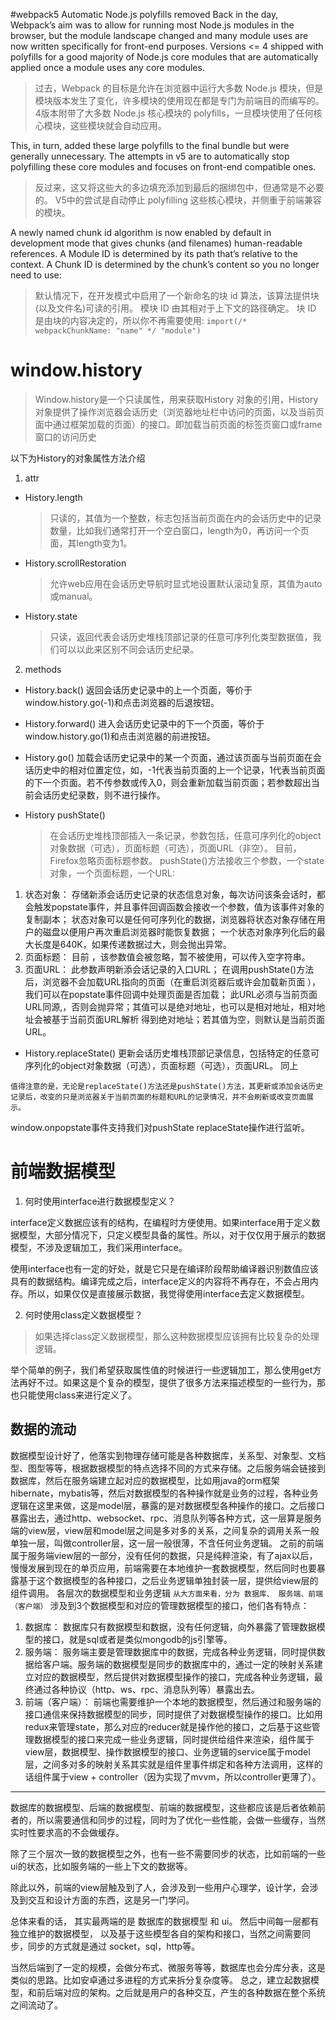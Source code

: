 #webpack5
Automatic Node.js polyfills removed
Back in the day, Webpack’s aim was to allow for running most Node.js modules in the browser, but the module landscape changed and many module uses are now written specifically for front-end purposes. Versions <= 4 shipped with polyfills for a good majority of Node.js core modules that are automatically applied once a module uses any core modules.

>过去，Webpack 的目标是允许在浏览器中运行大多数 Node.js 模块，但是模块版本发生了变化，许多模块的使用现在都是专门为前端目的而编写的。 4版本附带了大多数 Node.js 核心模块的 polyfills，一旦模块使用了任何核心模块，这些模块就会自动应用。

This, in turn, added these large polyfills to the final bundle but were generally unnecessary. The attempts in v5 are to automatically stop polyfilling these core modules and focuses on front-end compatible ones.

>反过来，这又将这些大的多边填充添加到最后的捆绑包中，但通常是不必要的。 V5中的尝试是自动停止 polyfilling 这些核心模块，并侧重于前端兼容的模块。

A newly named chunk id algorithm is now enabled by default in development mode that gives chunks (and filenames) human-readable references. A Module ID is determined by its path that’s relative to the context. A Chunk ID is determined by the chunk’s content so you no longer need to use:

>默认情况下，在开发模式中启用了一个新命名的块 id 算法，该算法提供块(以及文件名)可读的引用。 模块 ID 由其相对于上下文的路径确定。 块 ID 是由块的内容决定的，所以你不再需要使用:
`import(/* webpackChunkName: "name" */ "module")`

# window.history
>Window.history是一个只读属性，用来获取History 对象的引用，History 对象提供了操作浏览器会话历史（浏览器地址栏中访问的页面，以及当前页面中通过框架加载的页面）的接口。即加载当前页面的标签页窗口或frame窗口的访问历史

以下为History的对象属性方法介绍

1. attr
- History.length
  >只读的，其值为一个整数，标志包括当前页面在内的会话历史中的记录数量，比如我们通常打开一个空白窗口，length为0，再访问一个页面，其length变为1。

- History.scrollRestoration
  >允许web应用在会话历史导航时显式地设置默认滚动复原，其值为auto或manual。

- History.state
  >只读，返回代表会话历史堆栈顶部记录的任意可序列化类型数据值，我们可以以此来区别不同会话历史纪录。
2. methods

- History.back()
  返回会话历史记录中的上一个页面，等价于window.history.go(-1)和点击浏览器的后退按钮。

- History.forward()
  进入会话历史记录中的下一个页面，等价于window.history.go(1)和点击浏览器的前进按钮。

- History.go()
  加载会话历史记录中的某一个页面，通过该页面与当前页面在会话历史中的相对位置定位，如，-1代表当前页面的上一个记录，1代表当前页面的下一个页面。若不传参数或传入0，则会重新加载当前页面；若参数超出当前会话历史纪录数，则不进行操作。

- History pushState()
   >在会话历史堆栈顶部插入一条记录，参数包括，任意可序列化的object对象数据（可选），页面标题（可选），页面URL（非空）。
  目前，Firefox忽略页面标题参数。
  pushState()方法接收三个参数，一个state对象，一个页面标题，一个URL:
1. 状态对象：
存储新添会话历史记录的状态信息对象，每次访问该条会话时，都会触发popstate事件，并且事件回调函数会接收一个参数，值为该事件对象的复制副本；
状态对象可以是任何可序列化的数据，浏览器将状态对象存储在用户的磁盘以便用户再次重启浏览器时能恢复数据；
一个状态对象序列化后的最大长度是640K，如果传递数据过大，则会抛出异常。
2. 页面标题：
目前 ，该参数值会被忽略，暂不被使用，可以传入空字符串。
3. 页面URL：
此参数声明新添会话记录的入口URL；
在调用pushState()方法后，浏览器不会加载URL指向的页面（在重启浏览器后或许会加载新页面 ），我们可以在popstate事件回调中处理页面是否加载；
此URL必须与当前页面URL同源,，否则会抛异常；其值可以是绝对地址，也可以是相对地址，相对地址会被基于当前页面URL解析 得到绝对地址；若其值为空，则默认是当前页面URL。

- History.replaceState()
   更新会话历史堆栈顶部记录信息，包括特定的任意可序列化的object对象数据（可选），页面标题（可选），页面URL。 同上


`值得注意的是，无论是replaceState()方法还是pushState()方法，其更新或添加会话历史记录后，改变的只是浏览器关于当前页面的标题和URL的记录情况，并不会刷新或改变页面展示。`

window.onpopstate事件支持我们对pushState replaceState操作进行监听。


# 前端数据模型
1. 何时使用interface进行数据模型定义？

interface定义数据应该有的结构，在编程时方便使用。如果interface用于定义数据模型，大部分情况下，只定义模型具备的属性。所以，对于仅仅用于展示的数据模型，不涉及逻辑加工，我们采用interface。

使用interface也有一定的好处，就是它只是在编译阶段帮助编译器识别数值应该具有的数据结构。编译完成之后，interface定义的内容将不再存在，不会占用内存。所以，如果仅仅是直接展示数据，我觉得使用interface去定义数据模型。

2. 何时使用class定义数据模型？

>如果选择class定义数据模型，那么这种数据模型应该拥有比较复杂的处理逻辑。

举个简单的例子，我们希望获取属性值的时候进行一些逻辑加工，那么使用get方法再好不过。如果这是个复杂的模型，提供了很多方法来描述模型的一些行为，那也只能使用class来进行定义了。

## 数据的流动
数据模型设计好了，他落实到物理存储可能是各种数据库，关系型、对象型、文档型、图型等等，根据数据模型的特点选择不同的方式来存储。之后服务端会链接到数据库，然后在服务端建立起对应的数据模型，比如用java的orm框架hibernate，mybatis等，然后对数据模型的各种操作就是业务的过程，各种业务逻辑在这里来做，这是model层，暴露的是对数据模型各种操作的接口。之后接口暴露出去，通过http、websocket、rpc、消息队列等各种方式，这一层算是服务端的view层，view层和model层之间是多对多的关系，之间复杂的调用关系一般单独一层，叫做controller层，这一层一般很薄，不含任何业务逻辑。
之前的前端属于服务端view层的一部分，没有任何的数据，只是纯粹渲染，有了ajax以后，慢慢发展到现在的单页应用，前端需要在本地维护一套数据模型，然后同时也要暴露基于这个数据模型的各种接口，之后业务逻辑单独封装一层，提供给view层的组件调用。
各层次的数据模型和业务逻辑
`从大方面来看，分为 数据库、 服务端、前端（客户端）`
涉及到3个数据模型和对应的管理数据模型的接口，他们各有特点：
1. 数据库：
数据库只有数据模型和数据，没有任何逻辑，向外暴露了管理数据模型的接口，就是sql或者是类似mongodb的js引擎等。
2. 服务端：
服务端主要是管理数据库中的数据，完成各种业务逻辑，同时提供数据给客户端。服务端的数据模型是同步的数据库中的，通过一定的映射关系建立对应的数据模型，然后提供对数据模型操作的接口，完成各种业务逻辑，最终通过各种协议（http、ws、rpc、消息队列等）暴露出去。
3. 前端（客户端）：
前端也需要维护一个本地的数据模型，然后通过和服务端的接口通信来保持数据模型的同步，同时提供了对数据模型操作的接口。比如用redux来管理state，那么对应的reducer就是操作他的接口，之后基于这些管理数据模型的接口来完成一些业务逻辑，同时提供给组件来渲染，组件属于view层，数据模型、操作数据模型的接口、业务逻辑的service属于model层，之间多对多的映射关系其实就是组件里事件绑定和各种方法调用，这样的话组件属于view + controller（因为实现了mvvm，所以controller更薄了）。

<hr>

数据库的数据模型、后端的数据模型、前端的数据模型，这些都应该是后者依赖前者的，所以需要通信和同步的过程，同时为了优化一些性能，会做一些缓存，当然实时性要求高的不会做缓存。

除了三个层次一致的数据模型之外，也有一些不需要同步的状态，比如前端的一些ui的状态，比如服务端的一些上下文的数据等。


除此以外，前端的view层触及到了人，会涉及到一些用户心理学，设计学，会涉及到交互和设计方面的东西，这是另一门学问。


总体来看的话， 其实最两端的是 数据库的数据模型 和 ui。
然后中间每一层都有独立维护的数据模型， 以及基于这些模型各自的架构和接口，当然之间需要同步，同步的方式就是通过 socket，sql，http等。


当然后端到了一定的规模，会做分布式、微服务等等，数据库也会分库分表，这是类似的思路。比如安卓通过多进程的方式来拆分复杂度等。
总之，建立起数据模型，和前后端对应的架构。之后就是用户的各种交互，产生的各种数据在整个系统之间流动了。

